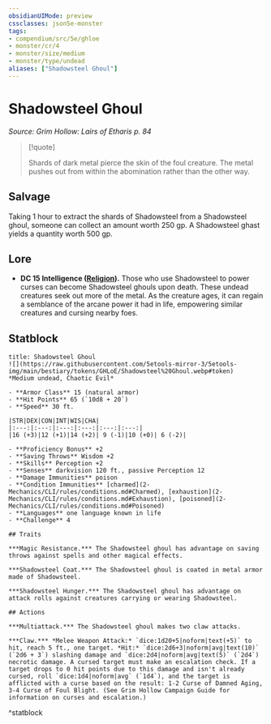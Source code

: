 ```yaml
---
obsidianUIMode: preview
cssclasses: json5e-monster
tags:
- compendium/src/5e/ghloe
- monster/cr/4
- monster/size/medium
- monster/type/undead
aliases: ["Shadowsteel Ghoul"]
---
```

# Shadowsteel Ghoul
*Source: Grim Hollow: Lairs of Etharis p. 84*  

> [!quote]  
> 
> Shards of dark metal pierce the skin of the foul creature. The metal pushes out from within the abomination rather than the other way.

## Salvage

Taking 1 hour to extract the shards of Shadowsteel from a Shadowsteel ghoul, someone can collect an amount worth 250 gp. A Shadowsteel ghast yields a quantity worth 500 gp.

## Lore

- **DC 15 Intelligence ([Religion](2-Mechanics/CLI/rules/skills.md#Religion)).** Those who use Shadowsteel to power curses can become Shadowsteel ghouls upon death. These undead creatures seek out more of the metal. As the creature ages, it can regain a semblance of the arcane power it had in life, empowering similar creatures and cursing nearby foes.  

## Statblock

```ad-statblock
title: Shadowsteel Ghoul
![](https://raw.githubusercontent.com/5etools-mirror-3/5etools-img/main/bestiary/tokens/GHLoE/Shadowsteel%20Ghoul.webp#token)
*Medium undead, Chaotic Evil*

- **Armor Class** 15 (natural armor)
- **Hit Points** 65 (`10d8 + 20`)
- **Speed** 30 ft.

|STR|DEX|CON|INT|WIS|CHA|
|:---:|:---:|:---:|:---:|:---:|:---:|
|16 (+3)|12 (+1)|14 (+2)| 9 (-1)|10 (+0)| 6 (-2)|

- **Proficiency Bonus** +2
- **Saving Throws** Wisdom +2
- **Skills** Perception +2
- **Senses** darkvision 120 ft., passive Perception 12
- **Damage Immunities** poison
- **Condition Immunities** [charmed](2-Mechanics/CLI/rules/conditions.md#Charmed), [exhaustion](2-Mechanics/CLI/rules/conditions.md#Exhaustion), [poisoned](2-Mechanics/CLI/rules/conditions.md#Poisoned)
- **Languages** one language known in life
- **Challenge** 4

## Traits

***Magic Resistance.*** The Shadowsteel ghoul has advantage on saving throws against spells and other magical effects.

***Shadowsteel Coat.*** The Shadowsteel ghoul is coated in metal armor made of Shadowsteel.

***Shadowsteel Hunger.*** The Shadowsteel ghoul has advantage on attack rolls against creatures carrying or wearing Shadowsteel.

## Actions

***Multiattack.*** The Shadowsteel ghoul makes two claw attacks.

***Claw.*** *Melee Weapon Attack:* `dice:1d20+5|noform|text(+5)` to hit, reach 5 ft., one target. *Hit:* `dice:2d6+3|noform|avg|text(10)` (`2d6 + 3`) slashing damage and `dice:2d4|noform|avg|text(5)` (`2d4`) necrotic damage. A cursed target must make an escalation check. If a target drops to 0 hit points due to this damage and isn't already cursed, roll `dice:1d4|noform|avg` (`1d4`), and the target is afflicted with a curse based on the result: 1-2 Curse of Damned Aging, 3-4 Curse of Foul Blight. (See Grim Hollow Campaign Guide for information on curses and escalation.)
```
^statblock